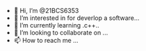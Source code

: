 - 👋 Hi, I’m @21BCS6353
- 👀 I’m interested in for deverlop a software...
- 🌱 I’m currently learning .c++..
- 💞️ I’m looking to collaborate on ...
- 📫 How to reach me ...

<!---
21BCS6353/21BCS6353 is a ✨ special ✨ repository because its `README.md` (this file) appears on your GitHub profile.
You can click the Preview link to take a look at your changes.
--->

